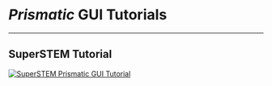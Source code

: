 # *Prismatic* GUI Tutorials
---


## SuperSTEM Tutorial





[![SuperSTEM Prismatic GUI Tutorial](http://prism-em.com/img/SuperSTEMcrop.png)](http://prism-em.com/tutorial-SuperSTEM)